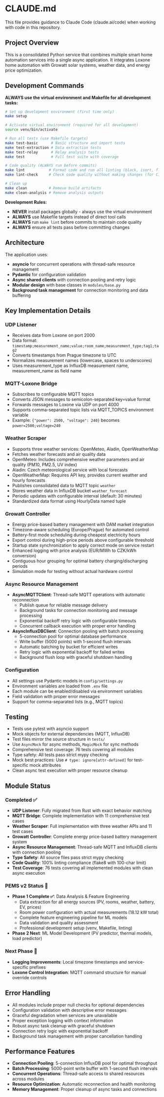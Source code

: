 # CLAUDE.md

This file provides guidance to Claude Code (claude.ai/code) when working with code in this repository.

## Project Overview

This is a consolidated Python service that combines multiple smart home automation services into a single async application. It integrates Loxone home automation with Growatt solar systems, weather data, and energy price optimization.

## Development Commands

**ALWAYS use the virtual environment and Makefile for all development tasks:**

```bash
# Set up development environment (first time only)
make setup

# Activate virtual environment (required for all development)
source venv/bin/activate

# Run all tests (use Makefile targets)
make test-basic      # Basic structure and import tests
make test-extraction # Data extraction tests  
make test-relay      # Relay analysis tests
make test            # Full test suite with coverage

# Code quality (ALWAYS run before commits)
make lint           # Format code and run all linting (black, isort, flake8)
make lint-check     # Check code quality without making changes (for CI)

# Clean up
make clean          # Remove build artifacts
make clean-analysis # Remove analysis outputs
```

**Development Rules:**
- **NEVER** install packages globally - always use the virtual environment
- **ALWAYS** use Makefile targets instead of direct tool calls
- **ALWAYS** run `make lint` before commits to maintain code quality
- **ALWAYS** ensure all tests pass before committing changes

## Architecture

The application uses:
- **asyncio** for concurrent operations with thread-safe resource management
- **Pydantic** for configuration validation
- **Async shared clients** with connection pooling and retry logic
- **Modular design** with base classes in `modules/base.py`
- **Background task management** for connection monitoring and data buffering

## Key Implementation Details

### UDP Listener
- Receives data from Loxone on port 2000
- Data format: `timestamp;measurement_name;value;room_name;measurement_type;tag1;tag2`
- Converts timestamps from Prague timezone to UTC
- Normalizes measurement names (lowercase, spaces to underscores)
- Uses measurement_type as InfluxDB measurement name, measurement_name as field name

### MQTT-Loxone Bridge
- Subscribes to configurable MQTT topics
- Converts JSON messages to semicolon-separated key=value format
- Forwards messages to Loxone via UDP on port 4000
- Supports comma-separated topic lists via MQTT_TOPICS environment variable
- Example: `{"power": 2500, "voltage": 240}` becomes `power=2500;voltage=240`

### Weather Scraper
- Supports three weather services: OpenMeteo, Aladin, OpenWeatherMap
- Fetches weather forecasts and air quality data
- OpenMeteo: Includes comprehensive weather parameters and air quality (PM10, PM2.5, UV index)
- Aladin: Czech meteorological service with local forecasts
- OpenWeatherMap: Requires API key, provides current weather and hourly forecasts
- Publishes consolidated data to MQTT topic `weather`
- Stores weather data in InfluxDB bucket `weather_forecast`
- Periodic updates with configurable interval (default: 30 minutes)
- Standardized data format using HourlyData named tuple

### Growatt Controller
- Energy price-based battery management with DAM market integration
- Timezone-aware scheduling (Europe/Prague) for automated control
- Battery-first mode scheduling during cheapest electricity hours
- Export control during high-price periods above configurable threshold
- Startup state synchronization to apply correct mode on service restart
- Enhanced logging with price analysis (EUR/MWh to CZK/kWh conversion)
- Contiguous hour grouping for optimal battery charging/discharging periods
- Simulation mode for testing without actual hardware control

### Async Resource Management
- **AsyncMQTTClient**: Thread-safe MQTT operations with automatic reconnection
  - Publish queue for reliable message delivery
  - Background tasks for connection monitoring and message processing
  - Exponential backoff retry logic with configurable timeouts
  - Concurrent callback execution with proper error handling
- **AsyncInfluxDBClient**: Connection pooling with batch processing
  - 5-connection pool for optimal database performance
  - Write buffer (5000 points) with 1-second flush intervals
  - Automatic batching by bucket for efficient writes
  - Retry logic with exponential backoff for failed writes
  - Background flush loop with graceful shutdown handling

### Configuration
- All settings use Pydantic models in `config/settings.py`
- Environment variables are loaded from `.env` file
- Each module can be enabled/disabled via environment variables
- Field validation with proper error messages
- Support for comma-separated lists (e.g., MQTT topics)

## Testing

- Tests use pytest with asyncio support
- Mock objects for external dependencies (MQTT, InfluxDB)
- Test files mirror the source structure in `tests/`
- Use `AsyncMock` for async methods, `MagicMock` for sync methods
- Comprehensive test coverage: 76 tests covering all modules
- Type safety: All tests pass strict mypy checking
- Mock best practices: Use `# type: ignore[attr-defined]` for test-specific mock attributes
- Clean async test execution with proper resource cleanup

## Module Status

### Completed ✅
- **UDP Listener**: Fully migrated from Rust with exact behavior matching
- **MQTT Bridge**: Complete implementation with 11 comprehensive test cases
- **Weather Scraper**: Full implementation with three weather APIs and 11 test cases
- **Growatt Controller**: Complete energy price-based battery management system
- **Async Resource Management**: Thread-safe MQTT and InfluxDB clients with connection pooling
- **Type Safety**: All source files pass strict mypy checking
- **Code Quality**: 100% linting compliance (flake8 with 100-char limit)
- **Test Coverage**: 76 tests covering all implemented modules with clean async execution

### PEMS v2 Status 🎯
- **Phase 1 Complete ✅**: Data Analysis & Feature Engineering
  - Data extraction for all energy sources (PV, rooms, weather, battery, EV, prices)
  - Room power configuration with actual measurements (18.12 kW total)
  - Complete feature engineering pipeline for ML models
  - Data validation and quality assessment
  - Professional development setup (venv, Makefile, linting)
- **Phase 2 Next**: ML Model Development (PV predictor, thermal models, load predictor)

### Next Phase 🎯
- **Logging Improvements**: Local timezone timestamps and service-specific prefixes
- **Loxone Control Integration**: MQTT command structure for manual override controls

## Error Handling

- All modules include proper null checks for optional dependencies
- Configuration validation with descriptive error messages
- Graceful degradation when services are unavailable
- Proper exception logging with context information
- Robust async task cleanup with graceful shutdown
- Connection retry logic with exponential backoff
- Background task management with proper cancellation handling

## Performance Features

- **Connection Pooling**: 5-connection InfluxDB pool for optimal throughput
- **Batch Processing**: 5000-point write buffer with 1-second flush intervals
- **Concurrent Operations**: Thread-safe access to shared resources across modules
- **Resource Optimization**: Automatic reconnection and health monitoring
- **Memory Management**: Proper cleanup of async tasks and connections